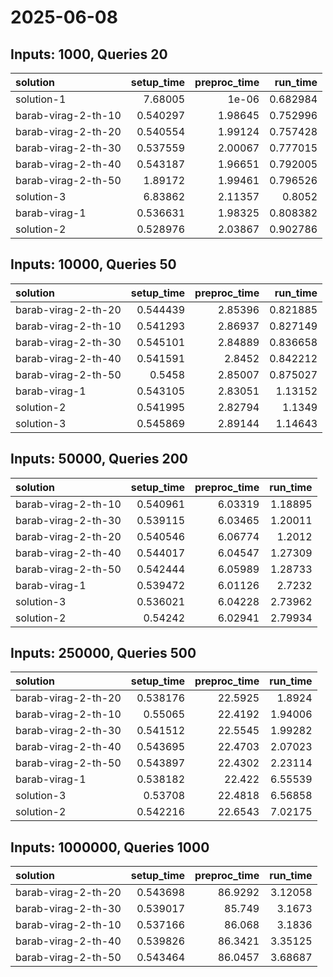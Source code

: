 # 2025-06-08

## Inputs: 1000, Queries 20

| solution            |   setup_time |   preproc_time |   run_time |
|:--------------------|-------------:|---------------:|-----------:|
| solution-1          |     7.68005  |        1e-06   |   0.682984 |
| barab-virag-2-th-10 |     0.540297 |        1.98645 |   0.752996 |
| barab-virag-2-th-20 |     0.540554 |        1.99124 |   0.757428 |
| barab-virag-2-th-30 |     0.537559 |        2.00067 |   0.777015 |
| barab-virag-2-th-40 |     0.543187 |        1.96651 |   0.792005 |
| barab-virag-2-th-50 |     1.89172  |        1.99461 |   0.796526 |
| solution-3          |     6.83862  |        2.11357 |   0.8052   |
| barab-virag-1       |     0.536631 |        1.98325 |   0.808382 |
| solution-2          |     0.528976 |        2.03867 |   0.902786 |

## Inputs: 10000, Queries 50

| solution            |   setup_time |   preproc_time |   run_time |
|:--------------------|-------------:|---------------:|-----------:|
| barab-virag-2-th-20 |     0.544439 |        2.85396 |   0.821885 |
| barab-virag-2-th-10 |     0.541293 |        2.86937 |   0.827149 |
| barab-virag-2-th-30 |     0.545101 |        2.84889 |   0.836658 |
| barab-virag-2-th-40 |     0.541591 |        2.8452  |   0.842212 |
| barab-virag-2-th-50 |     0.5458   |        2.85007 |   0.875027 |
| barab-virag-1       |     0.543105 |        2.83051 |   1.13152  |
| solution-2          |     0.541995 |        2.82794 |   1.1349   |
| solution-3          |     0.545869 |        2.89144 |   1.14643  |

## Inputs: 50000, Queries 200

| solution            |   setup_time |   preproc_time |   run_time |
|:--------------------|-------------:|---------------:|-----------:|
| barab-virag-2-th-10 |     0.540961 |        6.03319 |    1.18895 |
| barab-virag-2-th-30 |     0.539115 |        6.03465 |    1.20011 |
| barab-virag-2-th-20 |     0.540546 |        6.06774 |    1.2012  |
| barab-virag-2-th-40 |     0.544017 |        6.04547 |    1.27309 |
| barab-virag-2-th-50 |     0.542444 |        6.05989 |    1.28733 |
| barab-virag-1       |     0.539472 |        6.01126 |    2.7232  |
| solution-3          |     0.536021 |        6.04228 |    2.73962 |
| solution-2          |     0.54242  |        6.02941 |    2.79934 |

## Inputs: 250000, Queries 500

| solution            |   setup_time |   preproc_time |   run_time |
|:--------------------|-------------:|---------------:|-----------:|
| barab-virag-2-th-20 |     0.538176 |        22.5925 |    1.8924  |
| barab-virag-2-th-10 |     0.55065  |        22.4192 |    1.94006 |
| barab-virag-2-th-30 |     0.541512 |        22.5545 |    1.99282 |
| barab-virag-2-th-40 |     0.543695 |        22.4703 |    2.07023 |
| barab-virag-2-th-50 |     0.543897 |        22.4302 |    2.23114 |
| barab-virag-1       |     0.538182 |        22.422  |    6.55539 |
| solution-3          |     0.53708  |        22.4818 |    6.56858 |
| solution-2          |     0.542216 |        22.6543 |    7.02175 |

## Inputs: 1000000, Queries 1000

| solution            |   setup_time |   preproc_time |   run_time |
|:--------------------|-------------:|---------------:|-----------:|
| barab-virag-2-th-20 |     0.543698 |        86.9292 |    3.12058 |
| barab-virag-2-th-30 |     0.539017 |        85.749  |    3.1673  |
| barab-virag-2-th-10 |     0.537166 |        86.068  |    3.1836  |
| barab-virag-2-th-40 |     0.539826 |        86.3421 |    3.35125 |
| barab-virag-2-th-50 |     0.543464 |        86.0457 |    3.68687 |